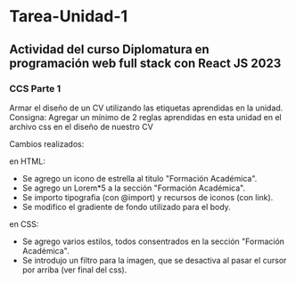 # Tarea-Unidad-1

## Actividad del curso Diplomatura en programación web full stack con React JS 2023

### CCS Parte 1


Armar el diseño de un CV utilizando las etiquetas aprendidas en la unidad.
Consigna:
Agregar un mínimo de 2 reglas aprendidas en esta unidad en el archivo css en el diseño de nuestro CV



Cambios realizados:

en HTML:
 - Se agrego un icono de estrella al titulo "Formación Académica".
 - Se agrego un Lorem*5 a la sección "Formación Académica".
 - Se importo tipografia (con @import) y recursos de iconos (con link).
 - Se modifico el gradiente de fondo utilizado para el body.

en CSS:
 - Se agrego varios estilos, todos consentrados en la sección "Formación Académica".
 - Se introdujo un filtro para la imagen, que se desactiva al pasar el cursor por arriba (ver final del css).
